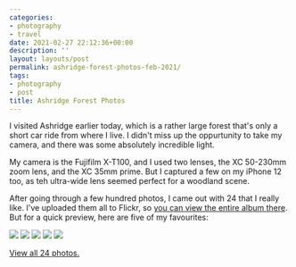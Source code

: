 ```yaml
---
categories:
- photography
- travel
date: 2021-02-27 22:12:36+00:00
description: ''
layout: layouts/post
permalink: ashridge-forest-photos-feb-2021/
tags:
- photography
- post
title: Ashridge Forest Photos
---
```


I visited Ashridge earlier today, which is a rather large forest that's only a short car ride from where I live. I didn't miss up the oppurtunity to take my camera, and there was some absolutely incredible light.

My camera is the Fujifilm X-T100, and I used two lenses, the XC 50-230mm zoom lens, and the XC 35mm prime. But I captured a few on my iPhone 12 too, as teh ultra-wide lens seemed perfect for a woodland scene.

After going through a few hundred photos, I came out with 24 that I really like. I've uploaded them all to Flickr, so [you can view the entire album there](https://www.flickr.com/photos/186342532@N04/albums/72157718457122731). But for a quick preview, here are five of my favourites:

<img src="https://chrishannah.me/images/2021/02/DSCF1190.jpg">

<img src="https://chrishannah.me/images/2021/02/IMG_1574.jpg">

<img src="https://chrishannah.me/images/2021/02/IMG_1635.jpg">

<img src="https://chrishannah.me/images/2021/02/DSCF1193.jpg">

<img src="https://chrishannah.me/images/2021/02/DSCF1050.jpg">

[View all 24 photos.](https://www.flickr.com/photos/186342532@N04/albums/72157718457122731)
